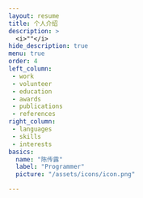 ```yaml
---
layout: resume
title: 个人介绍
description: >
  <i>""</i>
hide_description: true
menu: true
order: 4
left_column:
 - work
 - volunteer
 - education  
 - awards
 - publications
 - references
right_column:
 - languages
 - skills
 - interests
basics:
  name: "陈传露" 
  label: "Programmer"
  picture: "/assets/icons/icon.png"

---
```

